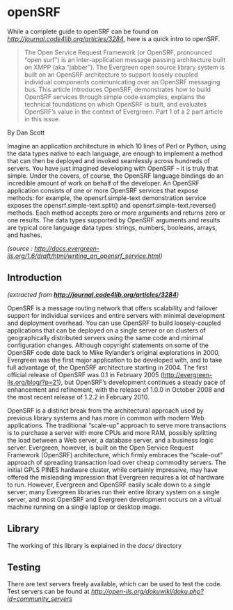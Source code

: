 **openSRF** 
==================================
While a complete guide to openSRF can be found on *http://journal.code4lib.org/articles/3284*, here is a quick intro to openSRF. 
>The Open Service Request Framework (or OpenSRF, pronounced “open surf”) is an inter-application message passing architecture built on XMPP (aka “jabber”). The Evergreen open source library system is built on an OpenSRF architecture to support loosely coupled individual components communicating over an OpenSRF messaging bus. This article introduces OpenSRF, demonstrates how to build OpenSRF services through simple code examples, explains the technical foundations on which OpenSRF is built, and evaluates OpenSRF’s value in the context of Evergreen. Part 1 of a 2 part article in this issue.

 By Dan Scott
 
 
Imagine an application architecture in which 10 lines of Perl or Python, using the data types native to each language, are enough to implement a method that can then be deployed and invoked seamlessly across hundreds of servers. You have just imagined developing with OpenSRF – it is truly that simple. Under the covers, of course, the OpenSRF language bindings do an incredible amount of work on behalf of the developer. An OpenSRF application consists of one or more OpenSRF services that expose methods: for example, the opensrf.simple-text demonstration service exposes the opensrf.simple-text.split() and opensrf.simple-text.reverse() methods. Each method accepts zero or more arguments and returns zero or one results. The data types supported by OpenSRF arguments and results are typical core language data types: strings, numbers, booleans, arrays, and hashes.

*(source : http://docs.evergreen-ils.org/1.6/draft/html/writing_an_opensrf_service.html)*


Introduction 
-------------
*(extracted from **http://journal.code4lib.org/articles/3284**)*

OpenSRF is a message routing network that offers scalability and failover support for individual services and entire servers with minimal development and deployment overhead. You can use OpenSRF to build loosely-coupled applications that can be deployed on a single server or on clusters of geographically distributed servers using the same code and minimal configuration changes. Although copyright statements on some of the OpenSRF code date back to Mike Rylander’s original explorations in 2000, Evergreen was the first major application to be developed with, and to take full advantage of, the OpenSRF architecture starting in 2004. The first official release of OpenSRF was 0.1 in February 2005 (http://evergreen-ils.org/blog/?p=21), but OpenSRF’s development continues a steady pace of enhancement and refinement, with the release of 1.0.0 in October 2008 and the most recent release of 1.2.2 in February 2010.

OpenSRF is a distinct break from the architectural approach used by previous library systems and has more in common with modern Web applications. The traditional “scale-up” approach to serve more transactions is to purchase a server with more CPUs and more RAM, possibly splitting the load between a Web server, a database server, and a business logic server. Evergreen, however, is built on the Open Service Request Framework (OpenSRF) architecture, which firmly embraces the “scale-out” approach of spreading transaction load over cheap commodity servers. The initial GPLS PINES hardware cluster, while certainly impressive, may have offered the misleading impression that Evergreen requires a lot of hardware to run. However, Evergreen and OpenSRF easily scale down to a single server; many Evergreen libraries run their entire library system on a single server, and most OpenSRF and Evergreen development occurs on a virtual machine running on a single laptop or desktop image.

Library
-------

The working of this library is explained in the *docs/* directory

Testing 
--------

There are test servers freely available, which can be used to test the code. Test servers can be found at *http://open-ils.org/dokuwiki/doku.php?id=community_servers*